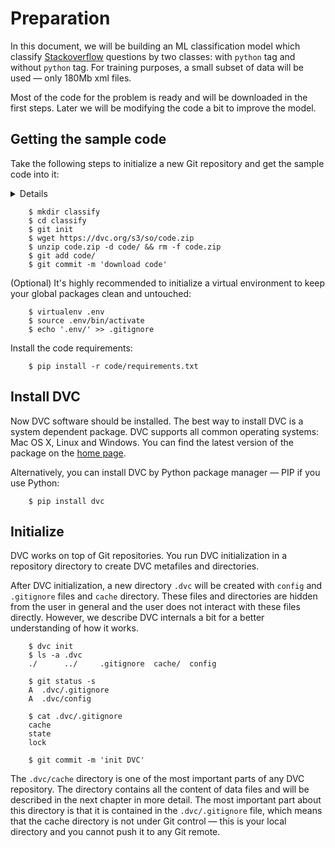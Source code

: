 # Preparation

In this document, we will be building an ML classification model which classify
[Stackoverflow](https://stackoverflow.com) questions by two classes: with
`python` tag and without `python` tag. For training purposes, a small subset of
data will be used — only 180Mb xml files.

Most of the code for the problem is ready and will be downloaded in the first
steps. Later we will be modifying the code a bit to improve the model.

## Getting the sample code

Take the following steps to initialize a new Git repository and get the sample
code into it:

<details>

### Expand to learn how to download on Windows

Windows does not ship `wget` utility by default, so you'll need to use
browser to download `code.zip` or install it from a third party. We recommend
using [chocolatey](https://chocolatey.org/). First, if you haven't already,
install chocolatey using [official guide](https://chocolatey.org/install). Then
install `wget` and `tar` with the following command in the `Command Prompt`:
```dvc
    C:\> choco install wget
```

</details>


```dvc
    $ mkdir classify
    $ cd classify
    $ git init
    $ wget https://dvc.org/s3/so/code.zip
    $ unzip code.zip -d code/ && rm -f code.zip
    $ git add code/
    $ git commit -m 'download code'
```

(Optional) It's highly recommended to initialize a virtual environment to keep
your global packages clean and untouched:

```dvc
    $ virtualenv .env
    $ source .env/bin/activate
    $ echo '.env/' >> .gitignore
```

Install the code requirements:

```dvc
    $ pip install -r code/requirements.txt
```

## Install DVC

Now DVC software should be installed. The best way to install DVC is a system
dependent package. DVC supports all common operating systems: Mac OS X, Linux
and Windows. You can find the latest version of the package on the
[home page](https://dvc.org).

Alternatively, you can install DVC by Python package manager — PIP if you use
Python:

```dvc
    $ pip install dvc
```

## Initialize

DVC works on top of Git repositories. You run DVC initialization in a repository
directory to create DVC metafiles and directories.

After DVC initialization, a new directory `.dvc` will be created with `config`
and `.gitignore` files and `cache` directory. These files and directories are
hidden from the user in general and the user does not interact with these files
directly. However, we describe DVC internals a bit for a better understanding of
how it works.

```dvc
    $ dvc init
    $ ls -a .dvc
    ./      ../     .gitignore  cache/  config

    $ git status -s
    A  .dvc/.gitignore
    A  .dvc/config

    $ cat .dvc/.gitignore
    cache
    state
    lock

    $ git commit -m 'init DVC'
```

The `.dvc/cache` directory is one of the most important parts of any DVC
repository. The directory contains all the content of data files and will be
described in the next chapter in more detail. The most important part about
this directory is that it is contained in the `.dvc/.gitignore` file, which
means that the cache directory is not under Git control — this is your local
directory and you cannot push it to any Git remote.
